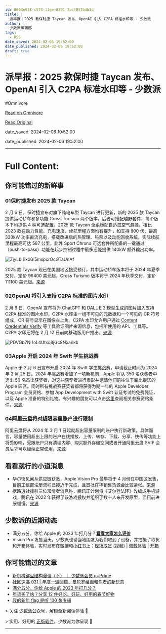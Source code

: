 ```yaml
---
id: 8004e9f8-c574-11ee-8391-3bcf857bdb3d
title: |
  派早报：2025 款保时捷 Taycan 发布、OpenAI 引入 C2PA 标准水印等 - 少数派
author: |
  少数派编辑部
tags:
  - RSS
date_saved: 2024-02-06 19:52:00
date_published: 2024-02-06 19:52:00
draft: true
---
```


# 派早报：2025 款保时捷 Taycan 发布、OpenAI 引入 C2PA 标准水印等 - 少数派
#Omnivore

[Read on Omnivore](https://omnivore.app/me/2025-taycan-open-ai-c-2-pa-18d81e7be66)

[Read Original](https://sspai.com/post/86366)

date_saved: 2024-02-06 19:52:00

date_published: 2024-02-06 19:52:00

--- 

# Full Content: 

## 你可能错过的新鲜事

### 01保时捷发布 2025 款 Taycan

2 月 6 日，保时捷宣布对旗下纯电车型 Taycan 进行更新，新的 2025 款 Taycan 提供运动轿车和多功能 Cross Turismo 两个版本，后者可搭配越野套件，每个版本下均提供 4 种可选配置。2025 款 Taycan 全系标配自适应空气悬挂，相比 2023 款在动力性能、充电速度、续航里程方面均有提升，如支持 800 伏、最高 320kW 功率直流充电，搭载改进后的热管理、热泵以及动能回收系统，实际续航里程最高可达 587 公里，此外 Sport Chrono 可选套件所配备的一键通过（push-to-pass）功能在起步控制过程中最多还能提供 140kW 额外输出功率。

![ZjyLbi1ixoGl5mxpcrOcGTaUnAf](https://proxy-prod.omnivore-image-cache.app/0x0,sG0ArkG2zPhB4mI9WeNwmNzfwudFaOy-pU99sIXti7rE/https://cdn.sspai.com/editor/u_/cn1d765b34ten0fq3c1g?imageView2/2/w/1120/q/90/interlace/1/ignore-error/1)

2025 款 Taycan 现已在美国地区接受预订，其中运动轿车版本将于 2024 年夏季交付，定价 99400 美元起，Cross Turismo 版本将于 2024 年秋季交付，定价 111100 美元起。[来源](https://sspai.com/link?target=https%3A%2F%2Fnewsroom.porsche.com%2Fen%5FUS%2F2024%2Fproducts%2F02062024%5FThe%5Fnew%5F2025-%5FPorsche%5FTaycan%5Fmodels.html)

### 02OpenAI 将引入支持 C2PA 标准的图片水印

2 月 6 日，OpenAI 宣布将为 ChatGPT 和 DALL·E 3 模型生成的图片加入支持 C2PA 标准的图片水印，C2PA 水印由一组不可见的元数据和一个可见的 CR 符号组成，CR 符号显示在图像左上角。C2PA 水印允许用户通过 [Content Credentials Verify](https://sspai.com/link?target=https%3A%2F%2Fcontentcredentials.org%2Fverify) 等工具验证图片来源信息，包括所使用的 API、工具等。C2PA 水印还将在 2 月 12 日前向移动版用户推出。[来源](https://sspai.com/link?target=https%3A%2F%2Fhelp.openai.com%2Fen%2Farticles%2F8912793-c2pa-in-dall-e-3)

![PDVGb7NI1oL4Utxq8jGc8Nxankb](https://proxy-prod.omnivore-image-cache.app/0x0,sS6eJiNSlSmkAiGhbGdMU29hHcgY8uBhku93NURxuAyw/https://cdn.sspai.com/editor/u_/cn1d76db34ten0fq3c20?imageView2/2/w/1120/q/90/interlace/1/ignore-error/1)

### 03Apple 开启 2024 年 Swift 学生挑战赛

Apple 于 2 月 6 日宣布开启 2024 年 Swift 学生挑战赛，申请截止时间为 2024 年 2 月 25 日。2024 年挑战赛增加了一项新机制，Apple 将从 350 名获奖者中选出 50 名杰出获奖者，对这些获奖者进行表彰并邀请他们前往位于库比提诺的 Apple 园区。同时所有挑战赛获奖者都将获得为期一年的 Apple Developer Program 会员资格、参加 App Development with Swift 认证考试的免费凭证，以及 Apple 准备的特别礼物。有兴趣的朋友可以点击[这里](https://developer.apple.com/cn/swift-student-challenge/eligibility/)查阅相关参赛资格条件。[来源](https://developer.apple.com/cn/swift-student-challenge/)

### 04阿里云盘将对超限容量账户进行限制

阿里云盘将从 2024 年 3 月 1 日起就超出容量限制的账户执行新政策，具体而言，容量使用超出上限的账户在线播放、上传、转存、下载、分享、快传等功能上将受影响，受限账户只有清理内容、购买额外存储空间或者开通阿里云盘 SVIP 会员后才可以继续正常使用。[来源](https://sspai.com/link?target=https%3A%2F%2Fwww.landiannews.com%2Farchives%2F102224.html)

## 看看就行的小道消息

* 华尔街见闻从供应链获悉，Apple Vision Pro 最早将于 4 月份在中国区发售，目前工信部注册流程已接近于完成，且首批在华销售货源会比较紧张。[来源](https://sspai.com/link?target=https%3A%2F%2Fwallstreetcn.com%2Flivenews%2F2624328)
* 据路透社援引三位知情者消息称，腾讯正计划将《艾尔登法环》改编成手机游戏，腾讯在 2022 年获得了该游戏授权并组织了数十人来开发原型，但目前进展缓慢。[来源](https://sspai.com/link?target=https%3A%2F%2Fwww.reuters.com%2Ftechnology%2Ftencent-working-mobile-version-hit-console-game-elden-ring-sources-say-2024-02-06%2F)

## 少数派的近期动态

* 满分五分，你给 Apple 的 2023 年打几分？[**看看大家怎么评价**](https://sspai.com/page/apple%5Freport%5F2023)
* Vision Pro 发售当天，少数派也请当地朋友为我们取到了设备，并拍摄了取货和开箱体验，实时发布在[微博](https://weibo.com/u/1914010467)和[小红书](https://sspai.com/link?target=https%3A%2F%2Fwww.xiaohongshu.com%2Fuser%2Fprofile%2F63f5d65d000000001001d8d4)上：[现场取货](https://weibo.com/1914010467/NES5n1I4M) ([视频](https://weibo.com/1914010467/NESXMyYy9)) | [佩戴体验](https://weibo.com/1914010467/NES3J4YnJ) | [开箱](https://weibo.com/1914010467/NEZMdi54A)

## 你可能错过的文章

* [新机械键盘结构漫谈（下） ｜ 少数派会员 π+Prime](https://sspai.com/prime/story/mechanic-keyboard-structures-02)
* [社区速递 031 | 年度一派回顾、曼陀罗绘画和作者的新玩意](https://sspai.com/post/86352)
* [满分五分，你给 Apple 的 2023 年打几分？](https://sspai.com/post/83281)
* [年货买了啥？分享 12 件好吃、好玩、好用的春节好物](https://sspai.com/post/86297)
* [我的新年 flag 是听 100 张专辑](https://sspai.com/post/86287)

\> 关注 [少数派公众号](https://sspai.com/s/J71e)，解锁全新阅读体验 📰

\> 实用、好用的 [正版软件](https://sspai.com/mall)，少数派为你呈现 🚀

---

